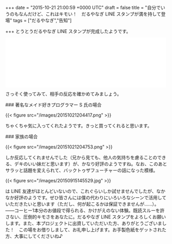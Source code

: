
+++
date = "2015-10-21 21:00:59 +0000 UTC"
draft = false
title = "自分でいうのもなんだけど、これはキモい！　だるやなぎ LINE スタンプが満を持して登場"
tags = ["だるやなぎ","告知"]

+++
とうとうだるやなぎ LINE スタンプが完成したようです。<iframe src="//hatenablog-parts.com/embed?url=https%3A%2F%2Fstore.line.me%2Fstickershop%2Fproduct%2F1202603%2Fja" title="柳 英俊（だるやなぎ） - LINE クリエイターズスタンプ" class="embed-card embed-webcard" scrolling="no" frameborder="0" style="display: block; width: 100%; height: 155px; max-width: 500px; margin: 10px 0px;"></iframe>さっそく使ってみて、相手の反応を確かめてみましょう。

<div class="section">
    ### 著名なメイド好きプログラマー S 氏の場合
    

{{< figure src="/images/20151021204417.png"  >}}

ちゃくちゃ気に入ってくれたようです。きっと買ってくれると思います。

</div>
<div class="section">
    ### 家族の場合
    

{{< figure src="/images/20151021204753.png"  >}}

しか反応してくれませんでした（兄から見ても、他人の気持ちを慮ることのできる、デキのいい妹だと思います）が、かなり好評のようですね。なお、このあとサラッと話題を変えられて、バックトゥザフューチャーの話になった模様。

{{< figure src="/images/20150915145529.jpg"  >}}

は LINE 友達がほとんどいないので、これぐらいしか試せませんでしたが、なかなか好評のようです。ぜひ皆さんには僕の代わりにいろいろなシーンで活用していただきたいと思います（ただし、何が起こるかは保証できませんが……）。――コーヒー1本分のお値段で得られる、かけがえのない体験。既読スルーを許さない、圧倒的キモさをあなたに。だるやなぎ LINE スタンプをよろしくお願いします。また、本プロジェクトに出資していただいた方、ありがとうございました！　この場をお借りしまして、お礼申し上げます。お手製色紙をゲットされた方、大事にしてくださいね♪

</div>

